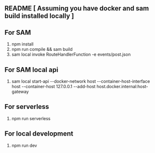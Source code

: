 README [ Assuming you have docker and sam build installed locally ]
-------------------------------------------------------------------

For SAM
----------------------
1. npm install
2. npm run compile && sam build
3. sam local invoke RouteHandlerFunction -e events/post.json

For SAM local api
----------------------
1. sam local start-api --docker-network host --container-host-interface host --container-host 127.0.0.1 --add-host host.docker.internal:host-gateway

For serverless
----------------------
1. npm run serverless

For local development
----------------------
1. npm run dev